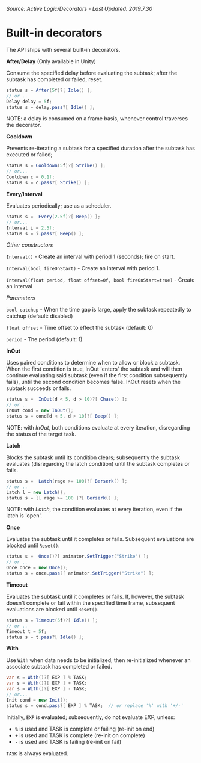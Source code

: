 *Source: Active Logic/Decorators - Last Updated: 2019.7.30*

# Built-in decorators

The API ships with several built-in decorators.

**After/Delay** (Only available in Unity)

Consume the specified delay before evaluating the subtask; after the subtask has completed or failed, reset.

```cs
status s = After(5f)?[ Idle() ];
// or ..
Delay delay = 5f;
status s = delay.pass?[ Idle() ];
````

NOTE: a delay is consumed on a frame basis, whenever control traverses the decorator.

**Cooldown**

Prevents re-iterating a subtask for a specified duration after the subtask has executed or failed;

```cs
status s = Cooldown(5f)?[ Strike() ];
// or...
Cooldown c = 0.1f;
status s = c.pass?[ Strike() ];
```

**Every/Interval**

Evaluates periodically; use as a scheduler.

```cs
status s =  Every(2.5f)?[ Beep() ];
// or...
Interval i = 2.5f;
status s = i.pass?[ Beep() ];
````

*Other constructors*

`Interval()` - Create an interval with period 1 (seconds); fire on start.

`Interval(bool fireOnStart)` - Create an interval with period 1.

`Interval(float period, float offset=0f, bool fireOnStart=true)` - Create an interval

*Parameters*

`bool catchup` - When the time gap is large, apply the subtask repeatedly to catchup (default: disabled)

`float offset` - Time offset to effect the subtask (default: 0)

`period` - The period (default: 1)

**InOut**

Uses paired conditions to determine when to allow or block a subtask. When the first condition is true, InOut 'enters' the subtask and will then continue evaluating said subtask (even if the first condition subsequently fails), until the second condition becomes false.
InOut resets when the subtask succeeds or fails.

```cs
status s =  InOut(d < 5, d > 10)?[ Chase() ];
// or ..
InOut cond = new InOut();
status s = cond[d < 5, d > 10]?[ Beep() ];
````

NOTE: with *InOut*, both conditions evaluate at every iteration, disregarding the status of the target task.

**Latch**

Blocks the subtask until its condition clears; subsequently the subtask evaluates (disregarding the latch condition) until the subtask completes or fails.

```cs
status s =  Latch(rage >= 100)?[ Berserk() ];
// or ..
Latch l = new Latch();
status s = l[ rage >= 100 ]?[ Berserk() ];
````

NOTE: with *Latch*, the condition evaluates at every iteration, even if the latch is 'open'.

**Once**

Evaluates the subtask until it completes or fails. Subsequent evaluations are blocked until `Reset()`.

```cs
status s =  Once()?[ animator.SetTrigger("Strike") ];
// or ..
Once once = new Once();
status s = once.pass?[ animator.SetTrigger("Strike") ];
````

**Timeout**

Evaluates the subtask until it completes or fails. If, however, the subtask doesn't complete or fail within the specified time frame, subsequent evaluations are blocked until `Reset()`.

```cs
status s = Timeout(5f)?[ Idle() ];
// or ..
Timeout t = 5f;
status s = t.pass?[ Idle() ];
````

**With**

Use `With` when data needs to be initialized, then re-initialized whenever an associate subtask has completed or failed.


```cs
var s = With()?[ EXP ] % TASK;
var s = With()?[ EXP ] + TASK;
var s = With()?[ EXP ] - TASK;
// or...
Init cond = new Init();
status s = cond.pass?[ EXP ] % TASK;  // or replace '%' with '+/-'
```

Initially, `EXP` is evaluated; subsequently, do not evaluate EXP, unless:

- `%` is used and TASK is complete or failing (re-init on end)
- `+` is used and TASK is complete (re-init on complete)
- `-` is used and TASK is failing (re-init on fail)

`TASK` is always evaluated.
